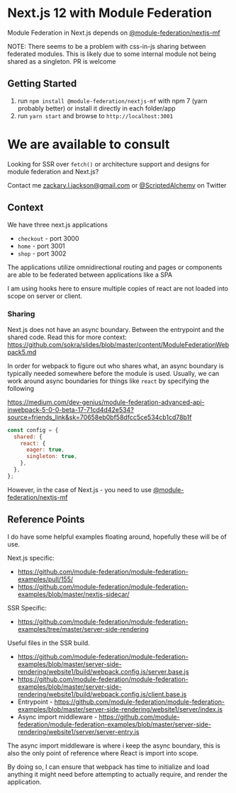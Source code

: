 # Next.js 12 with Module Federation

Module Federation in Next.js depends on <a href="https://www.npmjs.com/package/@module-federation/nextjs-mf">@module-federation/nextjs-mf</a>

NOTE: There seems to be a problem with css-in-js sharing between federated modules. This is likely due to some internal module not being shared as a singleton. PR is welcome

## Getting Started

1. run `npm install @module-federation/nextjs-mf` with npm 7 (yarn probably better) or install it directly in each folder/app
2. run `yarn start` and browse to `http://localhost:3001`

# We are available to consult

Looking for SSR over `fetch()` or architecture support and designs for module federation and Next.js?

Contact me <a href="mailto:zackary.l.jackson@gmail.com">zackary.l.jackson@gmail.com</a> or <a href="https://twitter.com/scriptedalchemy">@ScriptedAlchemy</a> on Twitter

## Context

We have three next.js applications

- `checkout` - port 3000
- `home` - port 3001
- `shop` - port 3002

The applications utilize omnidirectional routing and pages or components are able to be federated between applications like a SPA

I am using hooks here to ensure multiple copies of react are not loaded into scope on server or client.

### Sharing

Next.js does not have an async boundary. Between the entrypoint and the shared code.
Read this for more context: https://github.com/sokra/slides/blob/master/content/ModuleFederationWebpack5.md

In order for webpack to figure out who shares what, an async boundary is typically needed somewhere before the module is used.
Usually, we can work around async boundaries for things like `react` by specifying the following

https://medium.com/dev-genius/module-federation-advanced-api-inwebpack-5-0-0-beta-17-71cd4d42e534?source=friends_link&sk=70658eb0bf58dfcc5ce534cb1cd78b1f

```js
const config = {
  shared: {
    react: {
      eager: true,
      singleton: true,
    },
  },
};
```

However, in the case of Next.js - you need to use <a href="https://www.npmjs.com/package/@module-federation/nextjs-mf">@module-federation/nextjs-mf</a>

## Reference Points

I do have some helpful examples floating around, hopefully these will be of use.

Next.js specific:

- https://github.com/module-federation/module-federation-examples/pull/155/
- https://github.com/module-federation/module-federation-examples/blob/master/nextjs-sidecar/

SSR Specific:

- https://github.com/module-federation/module-federation-examples/tree/master/server-side-rendering

Useful files in the SSR build.

- https://github.com/module-federation/module-federation-examples/blob/master/server-side-rendering/website1/build/webpack.config.js/server.base.js
- https://github.com/module-federation/module-federation-examples/blob/master/server-side-rendering/website1/build/webpack.config.js/client.base.js
- Entrypoint - https://github.com/module-federation/module-federation-examples/blob/master/server-side-rendering/website1/server/index.js
- Async import middleware - https://github.com/module-federation/module-federation-examples/blob/master/server-side-rendering/website1/server/server-entry.js

The async import middleware is where i keep the async boundary, this is also the only point of reference where React is import into scope.

By doing so, I can ensure that webpack has time to initialize and load anything it might need before attempting to actually require, and render the application.
